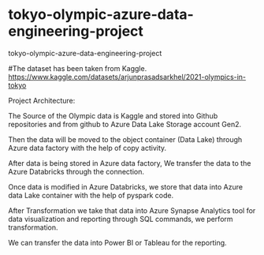 # tokyo-olympic-azure-data-engineering-project
tokyo-olympic-azure-data-engineering-project

#The dataset has been taken from Kaggle.
https://www.kaggle.com/datasets/arjunprasadsarkhel/2021-olympics-in-tokyo


Project Architecture:
 
The Source of the Olympic data is Kaggle and stored into Github repositories and from github to Azure Data Lake Storage account Gen2.

Then the data will be moved to the object container (Data Lake) through Azure data factory with the help of copy activity. 

After data is being stored in Azure data factory, We transfer the data to the Azure Databricks through the connection.

Once data is modified in Azure Databricks, we store that data into Azure data Lake container with the help of pyspark code. 

After Transformation we take that data into Azure Synapse Analytics tool for data visualization and reporting through SQL commands, we perform transformation. 

We can transfer the data into Power BI or Tableau for the reporting. 

